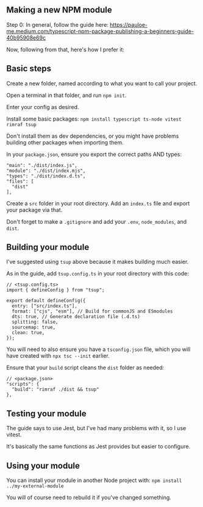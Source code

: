 ## Making a new NPM module
Step 0: In general, follow the guide here:
https://pauloe-me.medium.com/typescript-npm-package-publishing-a-beginners-guide-40b95908e69c

Now, following from that, here's how I prefer it:

## Basic steps
Create a new folder, named according to what you want to call your project.

Open a terminal in that folder, and run `npm init`.

Enter your config as desired.

Install some basic packages:
`npm install typescript ts-node vitest rimraf tsup`

Don't install them as dev dependencies, or you might have problems building other packages when importing them.

In your `package.json`, ensure you export the correct paths AND types:
```
"main": "./dist/index.js",
"module": "./dist/index.mjs",
"types": "./dist/index.d.ts",
"files": [
  "dist"
],
```

Create a `src` folder in your root directory. Add an `index.ts` file and export your package via that.

Don't forget to make a `.gitignore` and add your `.env`, `node_modules`, and `dist`.

## Building your module
I've suggested using `tsup` above because it makes building much easier.

As in the guide, add `tsup.config.ts` in your root directory with this code:
```
// <tsup.config.ts>
import { defineConfig } from "tsup";

export default defineConfig({
  entry: ["src/index.ts"],
  format: ["cjs", "esm"], // Build for commonJS and ESmodules
  dts: true, // Generate declaration file (.d.ts)
  splitting: false,
  sourcemap: true,
  clean: true,
});
```

You will need to also ensure you have a `tsconfig.json` file, which you will have created with `npx tsc --init` earlier.

Ensure that your `build` script cleans the `dist` folder as needed:
```
// <package.json>
"scripts": {
  "build": "rimraf ./dist && tsup"
},
```

## Testing your module
The guide says to use Jest, but I've had many problems with it, so I use vitest.

It's basically the same functions as Jest provides but easier to configure.

## Using your module
You can install your module in another Node project with: `npm install ../my-external-module`

You will of course need to rebuild it if you've changed something.